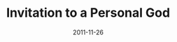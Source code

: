 ---
layout: message
category: message
series: "RSVP"
title: "Invitation to a Personal God"
date: 2011-11-26
audio-description: "Chuck Mingo talks about the invitation of Christmas."
audio: "http://www.crossroads.net/players/media/hq/rsvp01.mp3"
audio-title: "Invitation to a Personal God"
audio-duration: "45&#58;39"
program-description: "RSVP - Invitation to a Personal God (Program)"
program: "http://www.crossroads.net/players/media/hq/11_26-27_11Program.pdf"
program-title: "Invitation to a Personal God"
video-description: "Chuck Mingo talks about the invitation of Christmas."
video-title: "Invitation to a Personal God"
video: "https://s3.amazonaws.com/crossroadsvideomessages/rsvp01.mp4"
---